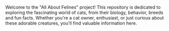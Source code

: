 Welcome to the "All About Felines" project!
This repository is dedicated to exploring the fascinating world of cats, from their biology, behavior, breeds and fun facts.
Whether you're a cat owner, enthusiast, or just curious about these adorable creatures, you'll find valuable information here.
